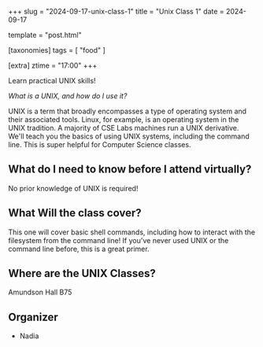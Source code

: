+++
slug = "2024-09-17-unix-class-1"
title = "Unix Class 1"
date = 2024-09-17

template = "post.html"

[taxonomies]
tags = [ "food" ]

[extra]
ztime = "17:00"
+++

Learn practical UNIX skills!

<!-- more -->

*What is a UNIX, and how do I use it?*

UNIX is a term that broadly encompasses a type of operating system and their associated tools. Linux, for example, is an operating system
in the UNIX tradition. A majority of CSE Labs machines run a UNIX derivative. We'll teach you the basics of using UNIX systems, including
the command line. This is super helpful for Computer Science classes.

## What do I need to know before I attend virtually?

No prior knowledge of UNIX is required!

## What Will the class cover?

This one will cover basic shell commands, including how to interact with the filesystem from the command line!
If you've never used UNIX or the command line before, this is a great primer.

## Where are the UNIX Classes?

Amundson Hall B75

## Organizer
* Nadia

